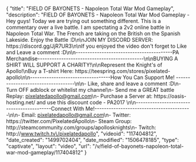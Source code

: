 {
    "title": "FIELD OF BAYONETS - Napoleon Total War Mod Gameplay",
    "description": "FIELD OF BAYONETS - Napoleon Total War Mod Gameplay - Hey guys! Today we are trying out something different. This is a commentary over a live battle.  I am spectating a 2v2 online battle in Napoleon Total War. The French are taking on the British on the Spanish Lakeside.  Enjoy the Battle :D\n\nJOIN MY DISCORD SERVER: https:\/\/discord.gg\/JjR7UR3\n\nIf you enjoyed the video don't forget to Like and Leave a comment :D\n\n-----------------------------------------PA Merchandise---------------------------------------------\n\nBUYING A SHIRT WILL SUPPORT A CHARITY!\n\nRepresent the Knight's of Apollo!\nBuy a T-shirt Here: https:\/\/teespring.com\/stores\/pixelated-apollo\n\n----------------------------------How You Can Support Me! -----------------------------------\n\n- Like, share and leave a comment :D\n- Turn OFF adblock or whitelist my channel\n- Send me a GREAT battle Replay: pixelatedapollo@gmail.com\n- Purchase a Server at: https:\/\/oasis-hosting.net\/ and use this discount code - PA2017 \n\n------------------------------------------Connect With Me!-----------------------------------------\n\n- Email: pixelatedapollo@gmail.com\n- Twitter: https:\/\/twitter.com\/PixelatedApollo\n- Steam Group:  http:\/\/steamcommunity.com\/groups\/apollosknights\n- Twitch: http:\/\/www.twitch.tv\/pixelatedapollo",
    "videoid": "117404812",
    "date_created": "1499702404",
    "date_modified": "1506478185",
    "type": "captivate",
    "layout": "video",
    "url": "\/v\/field-of-bayonets-napoleon-total-war-mod-gameplay\/117404812"
}